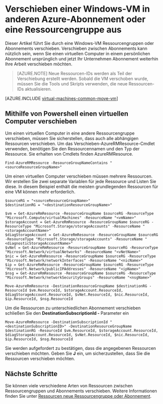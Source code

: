 <properties
    pageTitle="Verschieben von Fenstern VM | Microsoft Azure"
    description="Verschieben einer Windows-VM zu einer anderen Azure-Abonnement oder Ressourcen Gruppe Ressourcen-Manager-Bereitstellungsmodell."
    services="virtual-machines-windows"
    documentationCenter=""
    authors="cynthn"
    manager="timlt"
    editor=""
    tags="azure-resource-manager"/>

<tags
    ms.service="virtual-machines-windows"
    ms.workload="infrastructure-services"
    ms.tgt_pltfrm="na"
    ms.devlang="na"
    ms.topic="article"
    ms.date="08/08/2016"
    ms.author="cynthn"/>

    


# <a name="move-a-windows-vm-to-another-azure-subscription-or-resource-group"></a>Verschieben einer Windows-VM in anderen Azure-Abonnement oder eine Ressourcengruppe aus 

Dieser Artikel führt Sie durch eine Windows-VM Ressourcengruppen oder Abonnements verschieben. Verschieben zwischen Abonnements kann nützlich sein, wenn Sie einen virtuellen Computer in einem persönlichen Abonnement ursprünglich und jetzt Ihr Unternehmen Abonnement weiterhin Ihre Arbeit verschieben möchten.

> [AZURE.NOTE] Neue Ressourcen-IDs werden als Teil der Verschiebung erstellt werden. Sobald die VM verschoben wurde, müssen Sie die Tools und Skripts verwenden, die neue Ressourcen-IDs aktualisieren. 


[AZURE.INCLUDE [virtual-machines-common-move-vm](../../includes/virtual-machines-common-move-vm.md)]


## <a name="use-powershell-to-move-a-vm"></a>Mithilfe von Powershell einen virtuellen Computer verschieben

Um einen virtuellen Computer in eine andere Ressourcengruppe verschieben, müssen Sie sicherstellen, dass auch alle abhängigen Ressourcen verschieben. Um das Verschieben-AzureRMResource-Cmdlet verwenden, benötigen Sie den Ressourcennamen und den Typ der Ressource. Sie erhalten von Cmdlets finden AzureRMResource.

    Find-AzureRMResource -ResourceGroupNameContains "<sourceResourceGroupName>"
    

Um einen virtuellen Computer verschieben müssen mehrere Ressourcen. Wir erstellen Sie zwei separate Variablen für jede Ressource und Listen Sie diese. In diesem Beispiel enthält die meisten grundlegenden Ressourcen für eine VM können mehr erforderlich.

    $sourceRG = "<sourceResourceGroupName>"
    $destinationRG = "<destinationResourceGroupName>"
    
    $vm = Get-AzureRmResource -ResourceGroupName $sourceRG -ResourceType "Microsoft.Compute/virtualMachines" -ResourceName "<vmName>"
    $storageAccount = Get-AzureRmResource -ResourceGroupName $sourceRG -ResourceType "Microsoft.Storage/storageAccounts" -ResourceName "<storageAccountName>"
    $diagStorageAccount = Get-AzureRmResource -ResourceGroupName $sourceRG -ResourceType "Microsoft.Storage/storageAccounts" -ResourceName "<diagnosticStorageAccountName>"
    $vNet = Get-AzureRmResource -ResourceGroupName $sourceRG -ResourceType "Microsoft.Network/virtualNetworks" -ResourceName "<vNetName>"
    $nic = Get-AzureRmResource -ResourceGroupName $sourceRG -ResourceType "Microsoft.Network/networkInterfaces" -ResourceName "<nicName>"
    $ip = Get-AzureRmResource -ResourceGroupName $sourceRG -ResourceType "Microsoft.Network/publicIPAddresses" -ResourceName "<ipName>"
    $nsg = Get-AzureRmResource -ResourceGroupName $sourceRG -ResourceType "Microsoft.Network/networkSecurityGroups" -ResourceName "<nsgName>"
    
    Move-AzureRmResource -DestinationResourceGroupName $destinationRG -ResourceId $vm.ResourceId, $storageAccount.ResourceId, $diagStorageAccount.ResourceId, $vNet.ResourceId, $nic.ResourceId, $ip.ResourceId, $nsg.ResourceId

Um die Ressourcen zu unterschiedlichen Abonnement verschieben schließen Sie den **DestinationSubscriptionId -** Parameter ein 

    Move-AzureRmResource -DestinationSubscriptionId "<destinationSubscriptionID>" -DestinationResourceGroupName $destinationRG -ResourceId $vm.ResourceId, $storageAccount.ResourceId, $diagStorageAccount.ResourceId, $vNet.ResourceId, $nic.ResourceId, $ip.ResourceId, $nsg.ResourceId



Sie werden aufgefordert zu bestätigen, dass die angegebenen Ressourcen verschieben möchten. Geben Sie **J** ein, um sicherzustellen, dass Sie die Ressourcen verschieben möchten.

  
## <a name="next-steps"></a>Nächste Schritte

Sie können viele verschiedene Arten von Ressourcen zwischen Ressourcengruppen und Abonnements verschieben. Weitere Informationen finden Sie unter [Ressourcen neue Ressourcengruppe oder Abonnement](../resource-group-move-resources.md).    